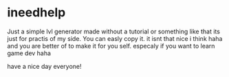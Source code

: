 # ineedhelp
Just a simple lvl generator made without a tutorial or something like that
its just for practis of my side.
You can easly copy it. it isnt that nice i think haha and you are better of to make
it for you self. especaly if you want to learn game dev haha


have a nice day everyone!

